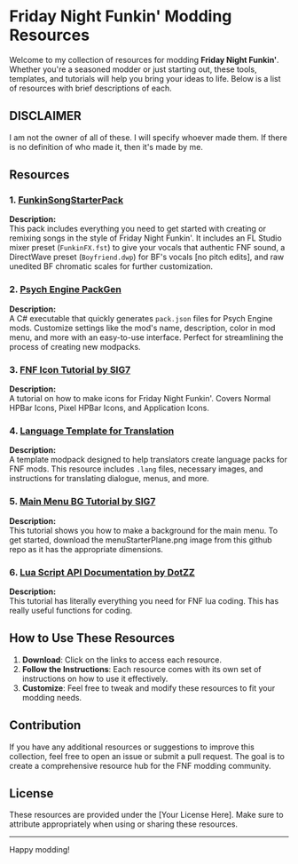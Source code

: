 # Friday Night Funkin' Modding Resources

Welcome to my collection of resources for modding **Friday Night Funkin'**. Whether you're a seasoned modder or just starting out, these tools, templates, and tutorials will help you bring your ideas to life. Below is a list of resources with brief descriptions of each.

## DISCLAIMER

I am not the owner of all of these. I will specify whoever made them. If there is no definition of who made it, then it's made by me.

## Resources

### 1. [FunkinSongStarterPack](https://github.com/BobbyDrawz/FunkinModdinResources/releases/tag/FSSP)
**Description:**  
This pack includes everything you need to get started with creating or remixing songs in the style of Friday Night Funkin'. It includes an FL Studio mixer preset (`FunkinFX.fst`) to give your vocals that authentic FNF sound, a DirectWave preset (`Boyfriend.dwp`) for BF's vocals [no pitch edits], and raw unedited BF chromatic scales for further customization.

### 2. [Psych Engine PackGen](https://github.com/BobbyDrawz/FunkinModdinResources/releases/tag/psychpackshit)
**Description:**  
A C# executable that quickly generates `pack.json` files for Psych Engine mods. Customize settings like the mod's name, description, color in mod menu, and more with an easy-to-use interface. Perfect for streamlining the process of creating new modpacks.

### 3. [FNF Icon Tutorial by SIG7](https://gamebanana.com/tuts/17214)
**Description:**  
A tutorial on how to make icons for Friday Night Funkin'. Covers Normal HPBar Icons, Pixel HPBar Icons, and Application Icons.

### 4. [Language Template for Translation](https://gamebanana.com/mods/536068)
**Description:**  
A template modpack designed to help translators create language packs for FNF mods. This resource includes `.lang` files, necessary images, and instructions for translating dialogue, menus, and more.

### 5. [Main Menu BG Tutorial by SIG7](https://gamebanana.com/tuts/16972)
**Description:**  
This tutorial shows you how to make a background for the main menu. To get started, download the menuStarterPlane.png image from this github repo as it has the appropriate dimensions.

### 6. [Lua Script API Documentation by DotZZ](https://gamebanana.com/tuts/15333)
**Description:**  
This tutorial has literally everything you need for FNF lua coding. This has really useful functions for coding.

## How to Use These Resources

1. **Download**: Click on the links to access each resource.
2. **Follow the Instructions**: Each resource comes with its own set of instructions on how to use it effectively.
3. **Customize**: Feel free to tweak and modify these resources to fit your modding needs.

## Contribution

If you have any additional resources or suggestions to improve this collection, feel free to open an issue or submit a pull request. The goal is to create a comprehensive resource hub for the FNF modding community.

## License

These resources are provided under the [Your License Here]. Make sure to attribute appropriately when using or sharing these resources.

---

Happy modding!
